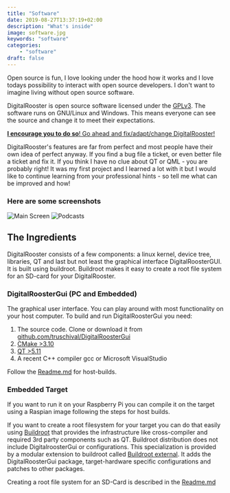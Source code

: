 ```yaml
---
title: "Software"
date: 2019-08-27T13:37:19+02:00
description: "What's inside"
image: software.jpg
keywords: "software"
categories:
    - "software"
draft: false
---
```


Open source is fun, I love looking under the hood how it works and I love todays
possibility to interact with open source developers. I don't want to imagine
living without open source software.

DigitalRooster is open source software licensed under the
[GPLv3](https://www.gnu.org/licenses/gpl-3.0.html). The software runs on
GNU/Linux and Windows. This means everyone can see the source and change it to
meet their expectations.

[__I encourage you to do so__! Go ahead and fix/adapt/change DigitalRooster!](/pages/contributing)

DigitalRooster's features are far from perfect and most people have their own
idea of perfect anyway.
If you find a bug file a ticket, or even better file a ticket and fix it.  If
you think I have no clue about QT or QML - you are probably right! It was my
first project and I learned a lot with it but I would like to continue learning
from your professional hints - so tell me what can be improved and how!

### Here are some screenshots

![Main Screen](/img/pages/screenshot_main.png)
![Podcasts](/img/pages/screenshot_podcasts.png)

## The Ingredients

DigitalRooster consists of a few components: a linux kernel, device tree,
libraries, QT and last but not least the graphical interface DigitalRoosterGUI.
It is built using buildroot. Buildroot makes it easy to create a root file
system for an SD-card for your DigitalRooster.

### DigitalRoosterGui (PC and Embedded)

The graphical user interface. You can play around with most functionality on
your host computer. To build and run DigitalRoosterGui you need:

1. The source code. Clone or download it from [github.com/truschival/DigitalRoosterGui](github.com/truschival/DigitalRoosterGui)
2. [CMake >3.10](https://cmake.org/download/)
3. [QT >5.11](https://www.qt.io/download)
4. A recent C++ compiler gcc or Microsoft VisualStudio

Follow the [Readme.md](https://github.com/truschival/DigitalRoosterGui/blob/develop/README.md)
for host-builds.

### Embedded Target

If you want to run it on your Raspberry Pi you can compile it on the target
using a Raspian image following the steps for host builds.

If you want to create a root filesystem for your target you can do that easily
using [Buildroot](https://buildroot.org/) that provides the infrastructure like
cross-compiler and required 3rd party components such as QT.  Buildroot
distribution does not include DigitalroosterGui or configurations. This
specialization is provided by a modular extension to buildroot called
[Buildroot external](https://github.com/truschival/buildroot_digitalrooster). It
adds the DigitalRoosterGui package, target-hardware specific configurations and
patches to other packages.

Creating a root file system for an SD-Card is described in the
[Readme.md](https://github.com/truschival/buildroot_digitalrooster/blob/master/Readme.md)
